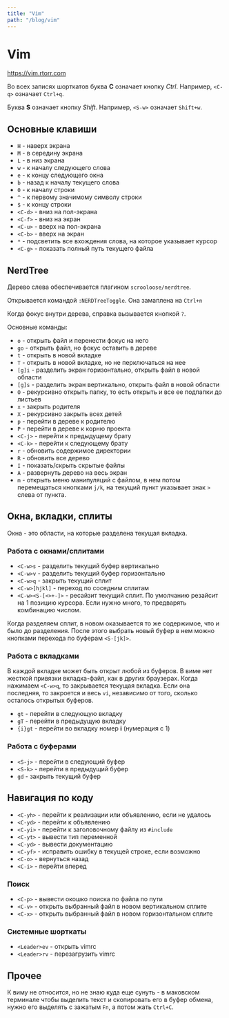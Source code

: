 ```yaml
---
title: "Vim"
path: "/blog/vim"
---
```

# Vim

https://vim.rtorr.com

Во всех записях шорткатов буква **С** означает кнопку *Ctrl*. Например, `<C-q>` означает `Ctrl+q`.

Буква **S** означает кнопку *Shift*. Например, `<S-w>` означает `Shift+w`.

## Основные клавиши

- `H` - наверх экрана
- `M` - в середину экрана
- `L` - в низ экрана
- `w` - к началу следующего слова
- `e` - к концу следующего окна
- `b` - назад к началу текущего слова
- `0` - к началу строки
- `^` - к первому значимому символу строки
- `$` - к концу строки
- `<C-d>` - вниз на пол-экрана
- `<C-f>` - вниз на экран
- `<C-u>` - вверх на пол-экрана
- `<C-b>` - вверх на экран
- `*` - подсветить все вхождения слова, на которое указывает курсор
- `<C-g>` - показать полный путь текущего файла


## NerdTree

Дерево слева обеспечивается плагином `scrooloose/nerdtree`.

Открывается командой `:NERDTreeToggle`. Она замаплена на `Ctrl+n`

Когда фокус внутри дерева, справка вызывается кнопкой `?`.

Основные команды:

- `o` - открыть файл и перенести фокус на него
- `go` - открыть файл, но фокус оставить в дереве
- `t` - открыть в новой вкладке
- `T` - открыть в новой вкладке, но не перключаться на нее
- `[g]i` - разделить экран горизонтально, открыть файл в новой области
- `[g]s` - разделить экран вертикально, открыть файл в новой области
- `O` - рекурсивно открыть папку, то есть открыть и все ее подпапки до листьев
- `x` - закрыть родителя
- `X` - рекурсивно закрыть всех детей
- `p` - перейти в дереве к родителю
- `P` - перейти в дереве к корню проекта
- `<C-j>` - перейти к предыдущему брату
- `<C-k>` - перейти к следующему брату
- `r` - обновить содержимое директории
- `R` - обновить все дерево
- `I` - показать/скрыть скрытые файлы
- `A` - развернуть дерево на весь экран
- `m` - открыть меню манипуляций с файлом, в нем потом перемещаться кнопками `j/k`, на текущий пункт указывает знак `>` слева от пункта.


## Окна, вкладки, сплиты

Окна - это области, на которые разделена текущая вкладка.

### Работа с окнами/сплитами

- `<C-w>s` - разделить текущий буфер вертикально
- `<C-w>v` - разделить текущий буфер горизонтально
- `<C-w>q` - закрыть текущий сплит
- `<C-w>[hjkl]` - переход по соседним сплитам
- `<C-w><S-[<>+-]>` - ресайзит текущий сплит. По умолчанию резайсит на 1 позицию курсора. Если нужно много, то предварять комбинацию числом.

Когда разделяем сплит, в новом оказывается то же содержимое, что и было до разделения. После этого выбрать новый буфер в нем можно кнопками перехода по буферам `<S-[jk]>`.

### Работа с вкладками

В каждой вкладке может быть открыт любой из буферов. В виме нет жесткой привязки вкладка-файл, как в других браузерах. Когда нажимаем `<C-w>q`, то закрывается текущая вкладка. Если она последняя, то закроется и весь `vi`, независимо от того, сколько осталось открытых буферов.

- `gt` - перейти в следующую вкладку
- `gT` - перейти в предыдущую вкладку 
- `{i}gt` - перейти во вкладку номер **i** (нумерация с 1)

### Работа с буферами

- `<S-j>` - перейти в следующий буфер
- `<S-k>` - перейти в предыдущий буфер
- `gd` - закрыть текущий буфер

## Навигация по коду

- `<C-yh>` - перейти к реализации или объявлению, если не удалось
- `<C-yd>` - перейти к объявлению
- `<C-yi>` - перейти к заголовочному файлу из `#include`
- `<C-yt>` - вывести тип переменной
- `<C-yd>` - вывести документацию
- `<C-yf>` - исправить ошибку в текущей строке, если возможно
- `<C-o>` - вернуться назад
- `<C-i>` - перейти вперед

### Поиск

- `<C-p>` - вывести окошко поиска по файла по пути
- `<C-v>` - открыть выбранный файл в новом вертикальном сплите
- `<C-x>` - открыть выбранный файл в новом горизонтальном сплите

### Системные шорткаты

- `<Leader>ev` - открыть vimrc
- `<Leader>rv` - перезагрузить vimrc

## Прочее

К виму не относится, но не знаю куда еще сунуть - в маковском терминале чтобы выделить текст и скопировать его в буфер обмена, нужно его выделять с зажатым `Fn`, а потом жать `Ctrl+C`.
